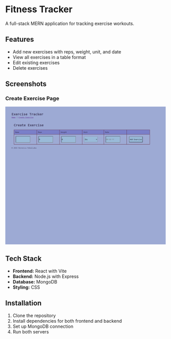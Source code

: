 # Fitness Tracker

A full-stack MERN application for tracking exercise workouts.

## Features
- Add new exercises with reps, weight, unit, and date
- View all exercises in a table format
- Edit existing exercises
- Delete exercises

## Screenshots

### Create Exercise Page
![Create Exercise Page](create-exercise-page.png)


## Tech Stack
- **Frontend:** React with Vite
- **Backend:** Node.js with Express
- **Database:** MongoDB
- **Styling:** CSS

## Installation
1. Clone the repository
2. Install dependencies for both frontend and backend
3. Set up MongoDB connection
4. Run both servers
